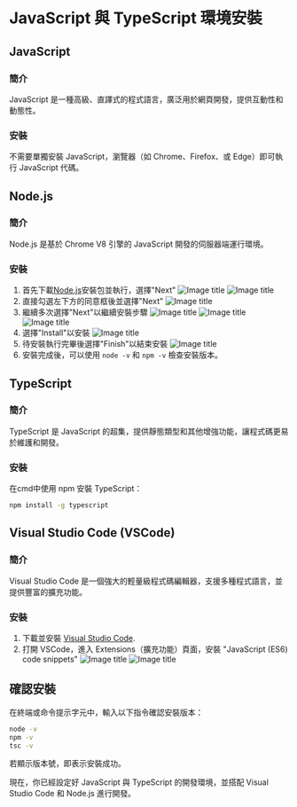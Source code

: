 # JavaScript 與 TypeScript 環境安裝

## JavaScript

### 簡介
JavaScript 是一種高級、直譯式的程式語言，廣泛用於網頁開發，提供互動性和動態性。

### 安裝
不需要單獨安裝 JavaScript，瀏覽器（如 Chrome、Firefox、或 Edge）即可執行 JavaScript 代碼。

## Node.js

### 簡介
Node.js 是基於 Chrome V8 引擎的 JavaScript 開發的伺服器端運行環境。

### 安裝
1. 首先下載[Node.js](https://nodejs.org/en/download)安裝包並執行，選擇"Next"
![Image title](/website/webgame-engine/assets/javascript/nodejs.png)
![Image title](/website/webgame-engine/assets/javascript/nodejs2.png)
2. 直接勾選左下方的同意框後並選擇"Next"
![Image title](/website/webgame-engine/assets/javascript/nodejs3.png)
3. 繼續多次選擇"Next"以繼續安裝步驟
![Image title](/website/webgame-engine/assets/javascript/nodejs4.png)
![Image title](/website/webgame-engine/assets/javascript/nodejs5.png)
![Image title](/website/webgame-engine/assets/javascript/nodejs6.png)
4. 選擇"Install"以安裝
![Image title](/website/webgame-engine/assets/javascript/nodejs7.png)
5. 待安裝執行完畢後選擇"Finish"以結束安裝
![Image title](/website/webgame-engine/assets/javascript/nodejs8.png)
6. 安裝完成後，可以使用 `node -v` 和 `npm -v` 檢查安裝版本。

## TypeScript

### 簡介
TypeScript 是 JavaScript 的超集，提供靜態類型和其他增強功能，讓程式碼更易於維護和開發。

### 安裝
在cmd中使用 npm 安裝 TypeScript：

```bash
npm install -g typescript
```

## Visual Studio Code (VSCode)

### 簡介
Visual Studio Code 是一個強大的輕量級程式碼編輯器，支援多種程式語言，並提供豐富的擴充功能。

### 安裝
1. 下載並安裝 [Visual Studio Code](https://code.visualstudio.com/).
2. 打開 VSCode，進入 Extensions（擴充功能）頁面，安裝 "JavaScript (ES6) code snippets"
![Image title](/website/webgame-engine/assets/javascript/vscode.png)
![Image title](/website/webgame-engine/assets/javascript/vscode2.png)


## 確認安裝
在終端或命令提示字元中，輸入以下指令確認安裝版本：

```bash
node -v
npm -v
tsc -v
```

若顯示版本號，即表示安裝成功。

現在，你已經設定好 JavaScript 與 TypeScript 的開發環境，並搭配 Visual Studio Code 和 Node.js 進行開發。
